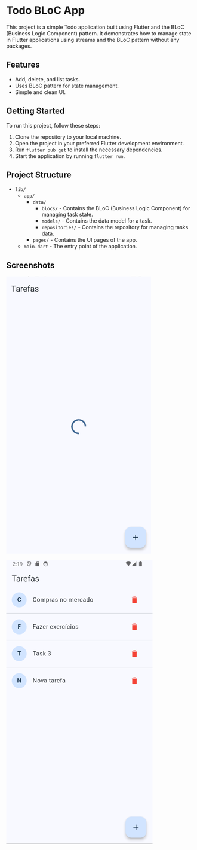 # Todo BLoC App

This project is a simple Todo application built using Flutter and the BLoC (Business Logic Component) pattern. It demonstrates how to manage state in Flutter applications using streams and the BLoC pattern without any packages.

## Features

- Add, delete, and list tasks.
- Uses BLoC pattern for state management.
- Simple and clean UI.

## Getting Started

To run this project, follow these steps:

1. Clone the repository to your local machine.
2. Open the project in your preferred Flutter development environment.
3. Run `flutter pub get` to install the necessary dependencies.
4. Start the application by running `flutter run`.

## Project Structure

- `lib/`
  - `app/`
    - `data/`
      - `blocs/` - Contains the BLoC (Business Logic Component) for managing task state.
      - `models/` - Contains the data model for a task.
      - `repositories/` - Contains the repository for managing tasks data.
    - `pages/` - Contains the UI pages of the app.
  - `main.dart` - The entry point of the application.

## Screenshots

![Loading](assets/screenshots/loading.png)

![Loaded](assets/screenshots/loaded.png)



